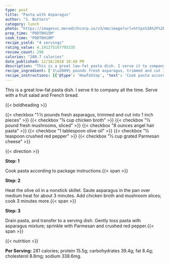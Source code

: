 ```yaml
---
type: post
title: "Pasta with Asparagus"
author: "S. Butters"
category: lunch
photo: "https://imagesvc.meredithcorp.io/v3/mm/image?url=https%3A%2F%2Fimages.media-allrecipes.com%2Fuserphotos%2F398979.jpg"
prep_time: "P0DT0H15M"
cook_time: "P0DT0H10M"
recipe_yield: "4 servings"
rating_value: 4.191275167785235
review_count: 298
calories: "280.7 calories"
date_published: 12/16/2018 10:48 PM
description: "This is a great low-fat pasta dish. I serve it to company all the time.  Serve with a fruit salad and French bread."
recipe_ingredient: ['1\u2009½ pounds fresh asparagus, trimmed and cut into 1 inch pieces', '¼ cup chicken broth', '½ pound fresh mushrooms, sliced', '8 ounces angel hair pasta', '1 tablespoon olive oil', '½ teaspoon crushed red pepper', '½ cup grated Parmesan cheese']
recipe_instructions: [{'@type': 'HowToStep', 'text': 'Cook pasta according to package instructions.\n'}, {'@type': 'HowToStep', 'text': 'Heat the olive oil in a nonstick skillet. Saute asparagus in the pan over medium heat for about 3 minutes.  Add chicken broth and mushroom slices; cook 3 minutes more.\n'}, {'@type': 'HowToStep', 'text': 'Drain pasta, and transfer to a serving dish.  Gently toss pasta with asparagus mixture; sprinkle with Parmesan and crushed red pepper.\n'}]
---
```


This is a great low-fat pasta dish. I serve it to company all the time.  Serve with a fruit salad and French bread. 

{{< boldheading >}}

{{< checkbox "1 ½ pounds fresh asparagus, trimmed and cut into 1 inch pieces" >}}
{{< checkbox "¼ cup chicken broth" >}}
{{< checkbox "½ pound fresh mushrooms, sliced" >}}
{{< checkbox "8 ounces angel hair pasta" >}}
{{< checkbox "1 tablespoon olive oil" >}}
{{< checkbox "½ teaspoon crushed red pepper" >}}
{{< checkbox "½ cup grated Parmesan cheese" >}}


{{< direction >}}

**Step: 1**

Cook pasta according to package instructions.{{< span >}}

**Step: 2**

Heat the olive oil in a nonstick skillet. Saute asparagus in the pan over medium heat for about 3 minutes.  Add chicken broth and mushroom slices; cook 3 minutes more.{{< span >}}

**Step: 3**

Drain pasta, and transfer to a serving dish.  Gently toss pasta with asparagus mixture; sprinkle with Parmesan and crushed red pepper.{{< span >}}

{{< nutrition >}}

**Per Serving:** 281 calories; protein 15.5g; carbohydrates 39.4g; fat 8.4g; cholesterol 8.8mg; sodium 338.6mg.